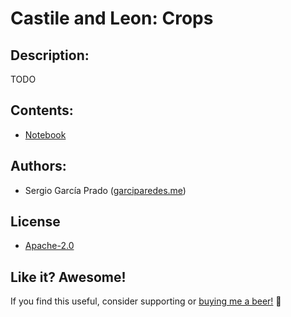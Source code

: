# Castile and Leon: Crops

## Description: 
TODO

## Contents:
- [Notebook](castile-and-leon-crops.ipynb)

## Authors:
- Sergio García Prado ([garciparedes.me](https://garciparedes.me))

## License
- [Apache-2.0](LICENSE)

## Like it? Awesome!
If you find this useful, consider supporting or [buying me a beer!](https://www.paypal.me/garciparedes/2) 🙂
